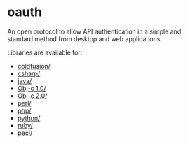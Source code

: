 # oauth
An open protocol to allow API authentication in a simple and  
standard method from desktop and web applications.

Libraries are available for:

- [coldfusion/](code/coldfusion/)
- [csharp/](code/csharp/)
- [java/](code/java/)
- [Obj-c 1.0/](code/Obj-c1/)
- [Obj-c 2.0/](code/Obj-c/)
- [perl/](code/perl/)
- [php/](code/php/)
- [python/](code/python/)
- [ruby/](code/ruby/)
- [pecl/](code/pecl/)

